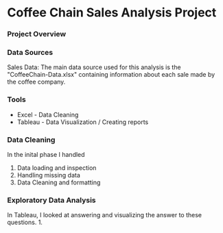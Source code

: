 # Coffee Chain Sales Analysis Project


### Project Overview

### Data Sources

Sales Data: The main data source used for this analysis is the "CoffeeChain-Data.xlsx" containing information about each sale made by the coffee company.

### Tools

- Excel - Data Cleaning
- Tableau - Data Visualization / Creating reports

### Data Cleaning

In the inital phase I handled
1. Data loading and inspection
2. Handling missing data
3. Data Cleaning and formatting

### Exploratory Data Analysis

In Tableau, I looked at answering and visualizing the answer to these questions.
1. 

